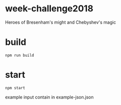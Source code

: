 # week-challenge2018
Heroes of Bresenham's might and Chebyshev's magic

# build 
```npm run build```

# start
```npm start```

example input contain in example-json.json
